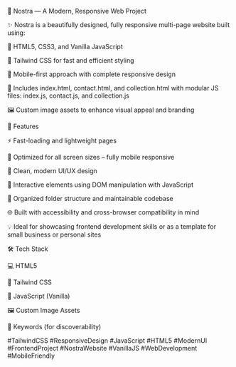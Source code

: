 🚀 Nostra — A Modern, Responsive Web Project

✨ Nostra is a beautifully designed, fully responsive multi-page website built using:

🧩 HTML5, CSS3, and Vanilla JavaScript

🎨 Tailwind CSS for fast and efficient styling

📱 Mobile-first approach with complete responsive design

📂 Includes index.html, contact.html, and collection.html with modular JS files: index.js, contact.js, and collection.js

🖼️ Custom image assets to enhance visual appeal and branding

🔧 Features

⚡ Fast-loading and lightweight pages

📱 Optimized for all screen sizes – fully mobile responsive

🌈 Clean, modern UI/UX design

🔄 Interactive elements using DOM manipulation with JavaScript

🧼 Organized folder structure and maintainable codebase

🌐 Built with accessibility and cross-browser compatibility in mind

💡 Ideal for showcasing frontend development skills or as a template for small business or personal sites

🛠️ Tech Stack

💻 HTML5

🎨 Tailwind CSS

📜 JavaScript (Vanilla)

🖼️ Custom Image Assets

🔑 Keywords (for discoverability)

#TailwindCSS #ResponsiveDesign #JavaScript #HTML5 #ModernUI
#FrontendProject #NostraWebsite #VanillaJS #WebDevelopment #MobileFriendly
